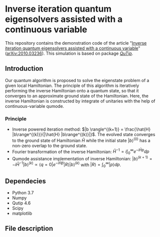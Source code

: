 # Inverse iteration quantum eigensolvers assisted with a continuous variable
This repository contains the demonstration code of the article "[Inverse iteration quantum eigensolvers assisted with a continuous variable](https://iopscience.iop.org/article/10.1088/2058-9565/ac5b30)" ([arXiv:2010.03236](https://arxiv.org/abs/2010.03236)). This simulation is based on package [*QuTip*](https://github.com/qutip).

## Introduction
Our quantum algorithm is proposed to solve the eigenstate problem of a given local Hamiltonian. The principle of this algorithm is iteratively performing the inverse Hamiltonian onto a quantum state, so that it converges to an approximate ground state of the Hamiltonian. Here, the inverse Hamiltonian is constructed by integrate of unitaries with the help of continuous-variable qumode.

### Principle
- Inverse powered iteration method: $|b \rangle^{(k+1)} = \frac{\hat{H} |b\range^{(k)}}{|\hat{H} |b\range^{(k)}|}$. The evolved state converges to the ground state of Hamiltonian $\hat{H}$ while the initial state $|b\rangle^{(0)}$ has a non-zero overlap to the ground state.
- Fourier transformation of the inverse Hamiltonian: $\hat{H}^{-1} = i \int_{0}^{\infty} e^{-i \hat{H} p} dp$
- Qumode assistance implementation of inverse Hamiltonian: $|b\rangle^{(k+1)} = -i \hat{H}^{-1} |b\rangle^{(k)} \propto \langle q=0|e^{-i \hat{H} \hat{p}}|R\rangle |b\rangle^{(k)}$ with $|R\rangle = \int_{0}^{\infty} |p\rangle dp$.

## Dependecies
- Python 3.7
- Numpy
- Qutip 4.6
- Scipy
- matplotlib

## File description
